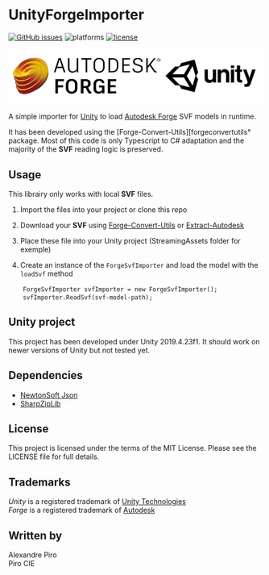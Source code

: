 # UnityForgeImporter

[![GitHub issues](https://img.shields.io/github/issues/Piro-CIE/UnityForgeImporter)](https://github.com/Piro-CIE/UnityForgeImporter/issues)
![platforms](https://img.shields.io/badge/platform-windows%20%7C%20osx%20%7C%20linux-lightgray.svg)
[![license](https://img.shields.io/badge/license-MIT-blue.svg)](http://opensource.org/licenses/MIT)

![Forge & Unity logos](./Documentation/forge_unity_logos.png)

A simple importer for [Unity][unity] to load [Autodesk Forge][autodeskforge] SVF models in runtime.

It has been developed using the [Forge-Convert-Utils][forgeconvertutils° package. Most of this code is only Typescript to C# adaptation and the majority of the **SVF** reading logic is preserved.

## Usage

This librairy only works with local **SVF** files.

1. Import the files into your project or clone this repo

2. Download your **SVF** using [Forge-Convert-Utils][forgeconvertutils] or [Extract-Autodesk]("https://github.com/cyrillef/extract.autodesk.io")

3. Place these file into your Unity project (StreamingAssets folder for exemple)

4. Create an instance of the `ForgeSvfImporter` and load the model with the `loadSvf` method

```
    ForgeSvfImporter svfImporter = new ForgeSvfImporter();
    svfImporter.ReadSvf(svf-model-path);
```

## Unity project

This project has been developed under Unity 2019.4.23f1. It should work on newer versions of Unity but not tested yet.

## Dependencies

- [NewtonSoft Json]("https://www.newtonsoft.com/json")
- [SharpZipLib]("https://github.com/icsharpcode/SharpZipLib")
## License

This project is licensed under the terms of the MIT License. Please see the LICENSE file for full details.
## Trademarks

*Unity* is a registered trademark of [Unity Technologies][unity] <br>
*Forge* is a registered trademark of [Autodesk][autodeskforge]

## Written by

Alexandre Piro <br>
Piro CIE


[unity]: https://unity.com
[autodeskforge]: https://forge.autodesk.com/
[forgeconvertutils]: https://github.com/petrbroz/forge-convert-utils
